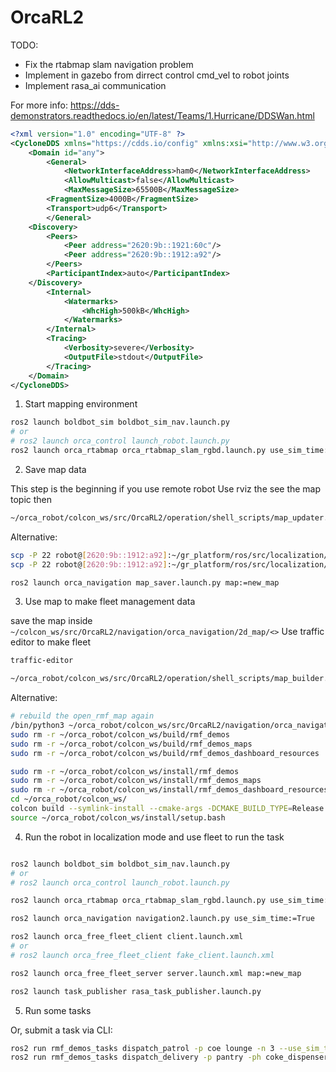 # OrcaRL2

TODO:

- Fix the rtabmap slam navigation problem
- Implement in gazebo from dirrect control cmd_vel to robot joints
- Implement rasa_ai communication

For more info:
https://dds-demonstrators.readthedocs.io/en/latest/Teams/1.Hurricane/DDSWan.html
```xml
<?xml version="1.0" encoding="UTF-8" ?>
<CycloneDDS xmlns="https://cdds.io/config" xmlns:xsi="http://www.w3.org/2001/XMLSchema-instance" xsi:schemaLocation="https://cdds.io/config https://raw.githubusercontent.com/eclipse-cyclonedds/cyclonedds/master/etc/cyclonedds.xsd">
    <Domain id="any">
        <General>
            <NetworkInterfaceAddress>ham0</NetworkInterfaceAddress>
            <AllowMulticast>false</AllowMulticast>
            <MaxMessageSize>65500B</MaxMessageSize>
        <FragmentSize>4000B</FragmentSize>
        <Transport>udp6</Transport>
        </General>
    <Discovery>
        <Peers>
            <Peer address="2620:9b::1921:60c"/>
            <Peer address="2620:9b::1912:a92"/>
        </Peers>
        <ParticipantIndex>auto</ParticipantIndex>
    </Discovery>
        <Internal>
            <Watermarks>
                <WhcHigh>500kB</WhcHigh>
            </Watermarks>
        </Internal>
        <Tracing>
            <Verbosity>severe</Verbosity>
            <OutputFile>stdout</OutputFile>
        </Tracing>
    </Domain>
</CycloneDDS>
```


1) Start mapping environment
```bash
ros2 launch boldbot_sim boldbot_sim_nav.launch.py
# or
# ros2 launch orca_control launch_robot.launch.py
ros2 launch orca_rtabmap orca_rtabmap_slam_rgbd.launch.py use_sim_time:=true qos:=2
```


2) Save map data

This step is the beginning if you use remote robot
Use rviz the see the map topic then
```bash
~/orca_robot/colcon_ws/src/OrcaRL2/operation/shell_scripts/map_updater.sh new_map
```

Alternative:
```bash
scp -P 22 robot@[2620:9b::1912:a92]:~/gr_platform/ros/src/localization/localization/2d_map/new_map.pgm ~/orca_robot/colcon_ws/src/OrcaRL2/navigation/orca_navigation/2d_map/new_map.pgm
scp -P 22 robot@[2620:9b::1912:a92]:~/gr_platform/ros/src/localization/localization/2d_map/new_map.yaml ~/orca_robot/colcon_ws/src/OrcaRL2/navigation/orca_navigation/2d_map/new_map.yaml

ros2 launch orca_navigation map_saver.launch.py map:=new_map
```


3) Use map to make fleet management data

save the map inside `~/colcon_ws/src/OrcaRL2/navigation/orca_navigation/2d_map/<>`
Use traffic editor to make fleet
```bash
traffic-editor
```

```bash
~/orca_robot/colcon_ws/src/OrcaRL2/operation/shell_scripts/map_builder.sh new_map
```

Alternative:
```bash
# rebuild the open_rmf_map again
/bin/python3 ~/orca_robot/colcon_ws/src/OrcaRL2/navigation/orca_navigation/script/openrmf_convert.py new_map
sudo rm -r ~/orca_robot/colcon_ws/build/rmf_demos
sudo rm -r ~/orca_robot/colcon_ws/build/rmf_demos_maps
sudo rm -r ~/orca_robot/colcon_ws/build/rmf_demos_dashboard_resources

sudo rm -r ~/orca_robot/colcon_ws/install/rmf_demos
sudo rm -r ~/orca_robot/colcon_ws/install/rmf_demos_maps
sudo rm -r ~/orca_robot/colcon_ws/install/rmf_demos_dashboard_resources
cd ~/orca_robot/colcon_ws/
colcon build --symlink-install --cmake-args -DCMAKE_BUILD_TYPE=Release --base-paths src
source ~/orca_robot/colcon_ws/install/setup.bash
```


4) Run the robot in localization mode and use fleet to run the task
```bash

ros2 launch boldbot_sim boldbot_sim_nav.launch.py
# or
# ros2 launch orca_control launch_robot.launch.py

ros2 launch orca_rtabmap orca_rtabmap_slam_rgbd.launch.py use_sim_time:=true qos:=2 localization:=true

ros2 launch orca_navigation navigation2.launch.py use_sim_time:=True

ros2 launch orca_free_fleet_client client.launch.xml
# or
# ros2 launch orca_free_fleet_client fake_client.launch.xml

ros2 launch orca_free_fleet_server server.launch.xml map:=new_map

ros2 launch task_publisher rasa_task_publisher.launch.py
```

5) Run some tasks

Or, submit a task via CLI:

```bash
ros2 run rmf_demos_tasks dispatch_patrol -p coe lounge -n 3 --use_sim_time
ros2 run rmf_demos_tasks dispatch_delivery -p pantry -ph coke_dispenser -d hardware_2 -dh coke_ingestor --use_sim_time
```
